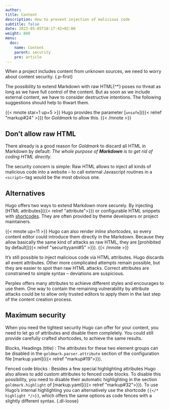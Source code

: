 ```yaml
---
author:
title: Content
description: How to prevent injection of malicious code
subtitle: false
date: 2022-05-05T10:17:42+02:00 
weight: 860
menu:
  doc:
    name: Content
    parent: security
    pre: article
---
```


When a project includes content from unknown sources, we need to worry about content security.
{.p-first} <!--more-->

The possibility to extend Markdown with raw HTML{^\*} poses no threat as long as we have full control of the content. But as soon as we include external content, we have to consider destructive intentions. The following suggestions should help to thwart them.

{{< mnote star=1 up=5 >}}
Hugo provides the parameter [`unsafe`]({{< relref "markup#24" >}}) for _Goldmark_ to allow this.
{{< /mnote >}}

## Don’t allow raw HTML

There already is a good reason for _Goldmark_ to discard all HTML in Markdown by default: _The whole purpose of **Markdown** is to get rid of coding HTML directly_.

The security concern is simple: Raw HTML allows to inject all kinds of malicious code into a website – to call external Javascript routines in a `<script>`-tag would be the most obvious one.

## Alternatives

Hugo offers two ways to extend Markdown more securely. By injecting [HTML attributes]({{< relref "attribute">}}) or configurable HTML snippets with [shortcodes](/doc/shortcode). They are often provided by theme developers or project maintainers.

{{< mnote up=11 >}}
Hugo can also render _inline shortcodes_, so every content editor could introduce them directly in the Markdown. Because they allow basically the same kind of attacks as raw HTML, they are [prohibited by default]({{< relref "securityyaml#5" >}}).
{{< /mnote >}}

It’s still possible to inject malicious code via HTML attributes. Hugo discards all event attributes. Other more complicated attempts remain possible, but they are easier to spot than raw HTML attacks. Correct attributes are constrained to simple syntax – deviations are suspicious.

Perplex offers many attributes to achieve different styles and encourages to use them. One way to contain the remaining vulnerability by attribute attacks could be to allow only trusted editors to apply them in the last step of the content creation process.

## Maximum security

When you need the tightest security Hugo can offer for your content, you need to let go of attributes and disable them completely. You could still provide carefully crafted shortcodes, to achieve the same results.

Blocks,
Headings (title)
: The attributes for these two element groups can be disabled in the `goldmark.parser.attribute` section of the configuration file [markup.yaml]({{< relref "markup#19">}}).

Fenced code blocks
: Besides a few special highlighting attributes Hugo also allows to add custom attributes to fenced code blocks. To disable this possibility, you need to disable their automatic highlighting in the section `goldmark.highlight` of [markup.yaml]({{< relref "markup#32">}}). To use Hugo’s internal highlighting you can alternatively use the shortcode `{{</* highlight */>}}`, which offers the same options as code fences with a slightly different syntax.
{.dl-loose}
